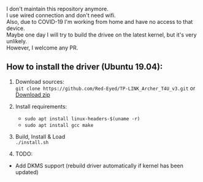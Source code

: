 I don't maintain this repository anymore.  
I use wired connection and don't need wifi.  
Also, due to COVID-19 I'm working from home and have no access to that device.  
Maybe one day I will try to build the drivee on the latest kernel, but it's very unlikely.  
However, I welcome any PR.  

## How to install the driver (Ubuntu 19.04):
1. Download sources:  
`git clone https://github.com/Red-Eyed/TP-LINK_Archer_T4U_v3.git`  or [Download zip](https://github.com/Red-Eyed/TP-LINK_Archer_T4U_v3/archive/master.zip)
2. Install requirements:
      * `sudo apt install linux-headers-$(uname -r)`
      * `sudo apt install gcc make`

3. Build, Install & Load  
    `./install.sh`

4. TODO:
* Add DKMS support (rebuild driver automatically if kernel has been updated)
